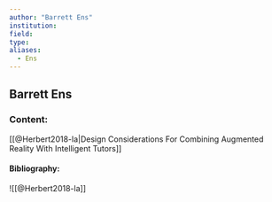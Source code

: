 ```yaml
---
author: "Barrett Ens"
institution:
field:
type:
aliases:
  - Ens
---
```


## Barrett Ens

### Content:
[[@Herbert2018-la|Design Considerations For Combining Augmented Reality With Intelligent Tutors]]

#### Bibliography:

![[@Herbert2018-la]]